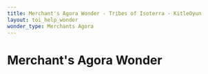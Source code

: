 ```yaml
---
title: Merchant's Agora Wonder - Tribes of Isoterra - KitleOyun
layout: toi_help_wonder
wonder_type: Merchants Agora
---
```


<h1 class="h1">Merchant's Agora Wonder</h1>
